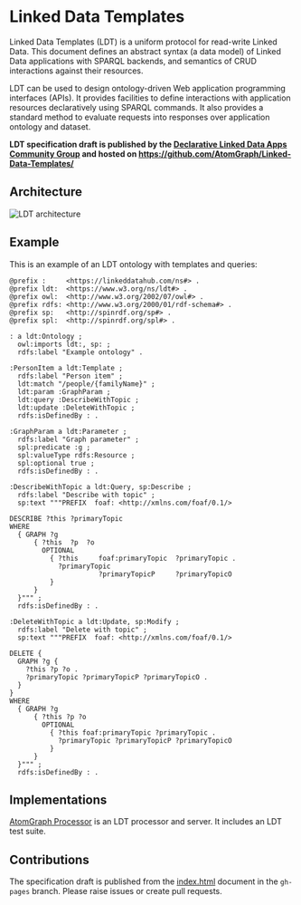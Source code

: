 # Linked Data Templates

Linked Data Templates (LDT) is a uniform protocol for read-write Linked Data. This document defines an abstract syntax (a data model) of Linked Data applications with SPARQL backends, and semantics of CRUD interactions against their resources.

LDT can be used to design ontology-driven Web application programming interfaces (APIs). It provides facilities to define interactions with application resources declaratively using SPARQL commands. It also provides a standard method to evaluate requests into responses over application ontology and dataset.

**LDT specification draft is published by the [Declarative Linked Data Apps Community Group](https://www.w3.org/community/declarative-apps/) and hosted on https://github.com/AtomGraph/Linked-Data-Templates/**

## Architecture

![LDT architecture](https://atomgraph.github.io/Linked-Data-Templates/images/components.svg "LDT architecture")

## Example

This is an example of an LDT ontology with templates and queries:
```turtle
@prefix :     <https://linkeddatahub.com/ns#> .
@prefix ldt:  <https://www.w3.org/ns/ldt#> .
@prefix owl:  <http://www.w3.org/2002/07/owl#> .
@prefix rdfs: <http://www.w3.org/2000/01/rdf-schema#> .
@prefix sp:   <http://spinrdf.org/sp#> .
@prefix spl:  <http://spinrdf.org/spl#> .

: a ldt:Ontology ;
  owl:imports ldt:, sp: ;
  rdfs:label "Example ontology" .

:PersonItem a ldt:Template ;
  rdfs:label "Person item" ;
  ldt:match "/people/{familyName}" ;
  ldt:param :GraphParam ;
  ldt:query :DescribeWithTopic ;
  ldt:update :DeleteWithTopic ;
  rdfs:isDefinedBy : .

:GraphParam a ldt:Parameter ;
  rdfs:label "Graph parameter" ;
  spl:predicate :g ;
  spl:valueType rdfs:Resource ;
  spl:optional true ;
  rdfs:isDefinedBy : .

:DescribeWithTopic a ldt:Query, sp:Describe ;
  rdfs:label "Describe with topic" ;
  sp:text """PREFIX  foaf: <http://xmlns.com/foaf/0.1/>

DESCRIBE ?this ?primaryTopic
WHERE
  { GRAPH ?g
      { ?this  ?p  ?o
        OPTIONAL
          { ?this     foaf:primaryTopic  ?primaryTopic .
            ?primaryTopic
                      ?primaryTopicP     ?primaryTopicO
          }
      }
  }""" ;
  rdfs:isDefinedBy : .

:DeleteWithTopic a ldt:Update, sp:Modify ;
  rdfs:label "Delete with topic" ;
  sp:text """PREFIX  foaf: <http://xmlns.com/foaf/0.1/>

DELETE {
  GRAPH ?g {
    ?this ?p ?o .
    ?primaryTopic ?primaryTopicP ?primaryTopicO .
  }
}
WHERE
  { GRAPH ?g
      { ?this ?p ?o
        OPTIONAL
          { ?this foaf:primaryTopic ?primaryTopic .
            ?primaryTopic ?primaryTopicP ?primaryTopicO
          }
      }
  }""" ;
  rdfs:isDefinedBy : .
  ```

## Implementations

[AtomGraph Processor](https://github.com/AtomGraph/Processor) is an LDT processor and server. It includes an LDT test suite.

## Contributions

The specification draft is published from the [index.html](https://github.com/AtomGraph/Linked-Data-Templates/blob/gh-pages/index.html) document in the `gh-pages` branch.
Please raise issues or create pull requests.
